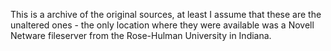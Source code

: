 This is a archive of the original sources, at least I assume that these are the unaltered ones - the only location where they were available was a Novell Netware fileserver from the Rose-Hulman University in Indiana.
